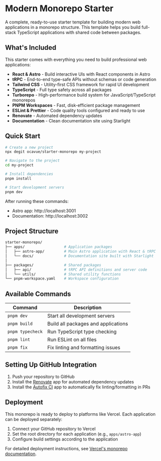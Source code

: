 # Modern Monorepo Starter

A complete, ready-to-use starter template for building modern web applications in a monorepo structure. This template helps you build full-stack TypeScript applications with shared code between packages.

## What's Included

This starter comes with everything you need to build professional web applications:

- **React & Astro** - Build interactive UIs with React components in Astro
- **tRPC** - End-to-end type-safe APIs without schemas or code generation
- **Tailwind CSS** - Utility-first CSS framework for rapid UI development
- **TypeScript** - Full type safety across all packages
- **Turborepo** - High-performance build system for JavaScript/TypeScript monorepos
- **PNPM Workspaces** - Fast, disk-efficient package management
- **ESLint & Prettier** - Code quality tools configured and ready to use
- **Renovate** - Automated dependency updates
- **Documentation** - Clean documentation site using Starlight

## Quick Start

```bash
# Create a new project
npx degit ocavue/starter-monorepo my-project

# Navigate to the project
cd my-project

# Install dependencies
pnpm install

# Start development servers
pnpm dev
```

After running these commands:

- Astro app: http://localhost:3001
- Documentation: http://localhost:3002

## Project Structure

```graphql
starter-monorepo/
├── apps/                  # Application packages
│   ├── astro-app/         # Main Astro application with React & tRPC
│   └── docs/              # Documentation site built with Starlight
│
├── packages/              # Shared packages
│   ├── api/               # tRPC API definitions and server code
│   └── utils/             # Shared utility functions
└── pnpm-workspace.yaml    # Workspace configuration
```

## Available Commands

| Command          | Description                         |
| ---------------- | ----------------------------------- |
| `pnpm dev`       | Start all development servers       |
| `pnpm build`     | Build all packages and applications |
| `pnpm typecheck` | Run TypeScript type checking        |
| `pnpm lint`      | Run ESLint on all files             |
| `pnpm fix`       | Fix linting and formatting issues   |

## Setting Up GitHub Integration

1. Push your repository to GitHub
2. Install the [Renovate](https://github.com/apps/renovate) app for automated dependency updates
3. Install the [Autofix CI](https://github.com/apps/autofix-ci) app to automatically fix linting/formatting in PRs

## Deployment

This monorepo is ready to deploy to platforms like Vercel. Each application can be deployed separately:

1. Connect your GitHub repository to Vercel
2. Set the root directory for each application (e.g., `apps/astro-app`)
3. Configure build settings according to the application

For detailed deployment instructions, see [Vercel's monorepo documentation](https://vercel.com/docs/monorepos).
